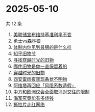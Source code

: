 # 2025-05-10

共 12 条

<!-- BEGIN -->
<!-- 最后更新时间 Sat May 10 2025 20:14:01 GMT+0800 (China Standard Time) -->

1. [美联储宣布维持基准利率不变](https://www.zhihu.com/search?q=美联储宣布维持基准利率不变)
1. [勇士vs森林狼](https://www.zhihu.com/search?q=勇士vs森林狼)
1. [体制内你见到最狠的是什么样](https://www.zhihu.com/search?q=体制内你见到最狠的是什么样)
1. [知乎旧物节](https://www.zhihu.com/search?q=知乎旧物节)
1. [寻找穿越时光的旧物](https://www.zhihu.com/search?q=寻找穿越时光的旧物)
1. [哪件旧物是你一直保留着的](https://www.zhihu.com/search?q=哪件旧物是你一直保留着的)
1. [穿越时光的旧物](https://www.zhihu.com/search?q=穿越时光的旧物)
1. [西安雷雨夜空现条状不明物](https://www.zhihu.com/search?q=西安雷雨夜空现条状不明物)
1. [阿维塔再回应「风阻系数造假」](https://www.zhihu.com/search?q=阿维塔再回应「风阻系数造假」)
1. [中方和欧洲议会全面取消对交往的限制](https://www.zhihu.com/search?q=中方和欧洲议会全面取消对交往的限制)
1. [海军究竟能有多烧钱](https://www.zhihu.com/search?q=海军究竟能有多烧钱)
1. [撕拉片走红网络](https://www.zhihu.com/search?q=撕拉片走红网络)

<!-- END -->
